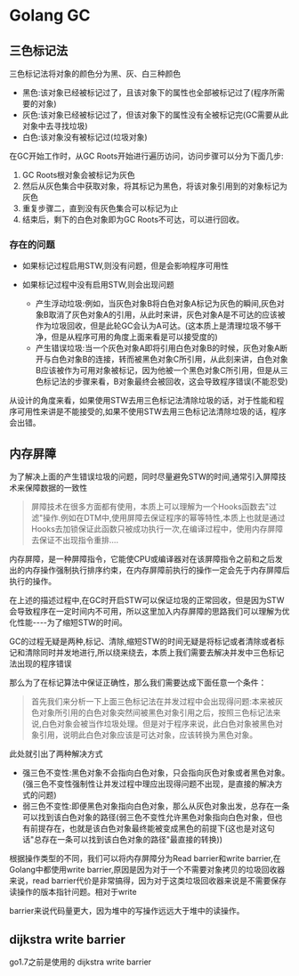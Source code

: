 # Golang GC



## 三色标记法

三色标记法将对象的颜色分为黑、灰、白三种颜色

+ 黑色:该对象已经被标记过了，且该对象下的属性也全部被标记过了(程序所需要的对象)
+ 灰色:该对象已经被标记过了，但该对象下的属性没有全被标记完(GC需要从此对象中去寻找垃圾)
+ 白色:该对象没有被标记过(垃圾对象)


在GC开始工作时，从GC Roots开始进行遍历访问，访问步骤可以分为下面几步:

1. GC Roots根对象会被标记为灰色
2. 然后从灰色集合中获取对象，将其标记为黑色，将该对象引用到的对象标记为灰色
3. 重复步骤二，直到没有灰色集合可以标记为止
4. 结束后，剩下的白色对象即为GC Roots不可达，可以进行回收。

### 存在的问题

+ 如果标记过程启用STW,则没有问题，但是会影响程序可用性
+ 如果标记过程中没有启用STW,则会出现问题

    + 产生浮动垃圾:例如，当灰色对象B将白色对象A标记为灰色的瞬间,灰色对象B取消了灰色对象A的引用，从此时来讲，灰色对象A是不可达的应该被作为垃圾回收，但是此轮GC会认为A可达。(这本质上是清理垃圾不够干净，但是从程序可用的角度上面来看是可以接受度的)
    + 产生错误垃圾:当一个灰色对象A即将引用白色对象B的时候，灰色对象A断开与白色对象B的连接，转而被黑色对象C所引用，从此刻来讲，白色对象B应该被作为可用对象被标记，因为他被一个黑色对象C所引用，但是从三色标记法的步骤来看，B对象最终会被回收，这会导致程序错误(不能忍受)


从设计的角度来看，如果使用STW去用三色标记法清除垃圾的话，对于性能和程序可用性来讲是不能接受的,如果不使用STW去用三色标记法清除垃圾的话，程序会出错。

## 内存屏障

为了解决上面的产生错误垃圾的问题，同时尽量避免STW的时间,通常引入屏障技术来保障数据的一致性

> 屏障技术在很多方面都有使用，本质上可以理解为一个Hooks函数去"过滤"操作.例如在DTM中,使用屏障去保证程序的幂等特性,本质上也就是通过Hooks去加锁保证此函数只被成功执行一次,在编译过程中，使用内存屏障去保证不出现指令重排....



内存屏障，是一种屏障指令，它能使CPU或编译器对在该屏障指令之前和之后发出的内存操作强制执行排序约束，在内存屏障前执行的操作一定会先于内存屏障后执行的操作。

在上述的描述过程中,在GC时开启STW可以保证垃圾的正常回收，但是因为STW会导致程序在一定时间内不可用，所以这里加入内存屏障的思路我们可以理解为优化性能----为了缩短STW的时间。

GC的过程无疑是两种,标记、清除,缩短STW的时间无疑是将标记或者清除或者标记和清除同时并发地进行,所以绕来绕去，本质上我们需要去解决并发中三色标记法出现的程序错误 

那么为了在标记算法中保证正确性，那么我们需要达成下面任意一个条件：

> 首先我们来分析一下上面三色标记法在并发过程中会出现得问题:本来被灰色对象所引用的白色对象突然间被黑色对象引用之后，按照三色标记法来说,白色对象会被当作垃圾处理。但是对于程序来说，此白色对象被黑色对象引用，说明此白色对象应该是可达对象，应该转换为黑色对象。

此处就引出了两种解决方式

+ 强三色不变性:黑色对象不会指向白色对象，只会指向灰色对象或者黑色对象。(强三色不变性强制性让并发过程中理应出现得问题不出现，是直接的解决方式的问题)
+ 弱三色不变性:即便黑色对象指向白色对象，那么从灰色对象出发，总存在一条可以找到该白色对象的路径(弱三色不变性允许黑色对象指向白色对象，但也有前提存在，也就是该白色对象最终能被变成黑色的前提下(这也是对这句话"总存在一条可以找到该白色对象的路径"最直接的转换))

根据操作类型的不同，我们可以将内存屏障分为Read barrier和write barrier,在Golang中都使用write barrier,原因是因为对于一个不需要对象拷贝的垃圾回收器来说，read barrier代价是非常搞得，因为对于这类垃圾回收器来说是不需要保存读操作的版本指针问题。相对于write

 barrier来说代码量更大，因为堆中的写操作远远大于堆中的读操作。


## dijkstra write barrier


go1.7之前是使用的 dijkstra write barrier

